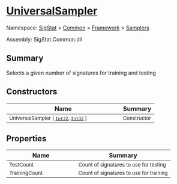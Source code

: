 # [UniversalSampler](./UniversalSampler.md)

Namespace: [SigStat]() > [Common](./../../README.md) > [Framework]() > [Samplers](./README.md)

Assembly: SigStat.Common.dll

## Summary
Selects a given number of signatures for training and testing

## Constructors

| Name | Summary | 
| --- | --- | 
| <sub>UniversalSampler ( [`Int32`](https://docs.microsoft.com/en-us/dotnet/api/System.Int32), [`Int32`](https://docs.microsoft.com/en-us/dotnet/api/System.Int32) )</sub><img width=80>| <sub>Constructor</sub>| <br>


## Properties

| Name | Summary | 
| --- | --- | 
| <sub>TestCount</sub><img width=80>| <sub>Count of signatures to use for testing</sub>| <br>
| <sub>TrainingCount</sub><img width=80>| <sub>Count of signatures to use for training</sub>| <br>


